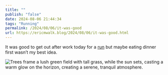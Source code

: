 ```yaml
---
title: ""
publish: "false"
date: 2024-08-06 21:44:34
tags: "Running"
permalink: /2024/08/06/it-was-good
url: https://ericmwalk.blog/2024/08/06/it-was-good.html
---
```


It was good to get out after work today for a [run](https://strava.com/activities/12082463636) but maybe eating dinner first wasn’t my best idea.

![Trees frame a lush green field with tall grass, while the sun sets, casting a warm glow on the horizon, creating a serene, tranquil atmosphere.](https://ericmwalk.blog/uploads/2024/img-1297.jpeg)